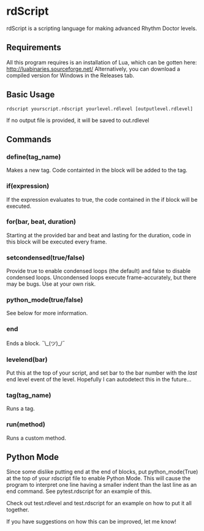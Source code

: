 # rdScript
rdScript is a scripting language for making advanced Rhythm Doctor levels.


## Requirements
All this program requires is an installation of Lua, which can be gotten here: http://luabinaries.sourceforge.net/
Alternatively, you can download a compiled version for Windows in the Releases tab.

## Basic Usage
```
rdscript yourscript.rdscript yourlevel.rdlevel [outputlevel.rdlevel]
```
If no output file is provided, it will be saved to out.rdlevel

## Commands
### define(tag_name)
Makes a new tag. Code containted in the block will be added to the tag.

### if(expression)
If the expression evaluates to true, the code contained in the if block will be executed.

### for(bar, beat, duration)
Starting at the provided bar and beat and lasting for the duration, code in this block will be executed every frame.

### setcondensed(true/false)
Provide true to enable condensed loops (the default) and false to disable condensed loops. Uncondensed loops execute frame-accurately, but there may be bugs. Use at your own risk.

### python_mode(true/false)
See below for more information.

### end
Ends a block. ¯\\\_(ツ)_/¯

### levelend(bar)
Put this at the top of your script, and set bar to the bar number with the *last* end level event of the level. Hopefully I can autodetect this in the future...

### tag(tag_name)
Runs a tag.

### run(method)
Runs a custom method.

## Python Mode
Since some dislike putting end at the end of blocks, put python_mode(True) at the top of your rdscript file to enable Python Mode. This will cause the program to interpret one line having a smaller indent than the last line as an end command. See pytest.rdscript for an example of this.

Check out test.rdlevel and test.rdscript for an example on how to put it all together.

If you have suggestions on how this can be improved, let me know!